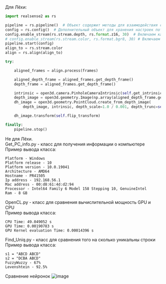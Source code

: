 Для Лёхи:
```python
import realsense2 as rs

pipeline = rs.pipeline()  # Объект содержит методы для взаимодействия с потоком
config = rs.config()  # Дополнительный объект для хранения настроек потока
config.enable_stream(rs.stream.depth, rs.format.z16, 30)  # Включаем камеры глубины
# config.enable_stream(rs.stream.color, rs.format.bgr8, 30) # Включаем rgb камеру (пока не нужна) 
pipeline.start(config)
align_to = rs.stream.color
align = rs.align(align_to)

try:

    aligned_frames = align.process(frames)

    aligned_depth_frame = aligned_frames.get_depth_frame()
    depth_frame = aligned_frames.get_depth_frame()

    intrinsic = open3d.camera.PinholeCameraIntrinsic(self.get_intrinsic_matrix(depth_frame))
    depth_image = open3d.geometry.Image(np.array(aligned_depth_frame.get_data()))
    dh_image = open3d.geometry.PointCloud.create_from_depth_image(
        depth_image, intrinsic, depth_scale=1.0 / 0.001, depth_trunc=self.distance_in_meters)

    dh_image.transform(self.flip_transform)

finally:
    pipeline.stop()

```
Не для Лёхи.  
Get_PC_info.py - класс для получения информации о компьютере  
Пример вывода класса:
```text
Platform - Windows 
Platform release - 10 
Platform version - 10.0.19041 
Architecture - AMD64 
Hostname - PR41505 
Ip address - 192.168.56.1 
Mac address - 00:d8:61:4d:d2:94 
Processor - Intel64 Family 6 Model 158 Stepping 10, GenuineIntel 
Ram - 8 GB
```

OpenCL.py - класс для сравнения вычислительной мощность GPU и CPU  
Пример вывода класса:
```text
CPU Time: 49.049052 s
GPU Time: 0.00190783 s
GPU Kernel evaluation Time: 0.00014396 s
```

Find_Uniq.py - класс для сравнения того на сколько уникальны строки
Пример вывода класса:
```text
s1 = "ABCD ABCD"
s2 = "DCBA ABCD"
FuzzyWuzzy - 67%
Levenshtein - 92.5%
```

Сравнение нейронок 
![image](https://user-images.githubusercontent.com/57527303/118654149-eb247080-b7f0-11eb-84b7-6c5aade5d1b5.png)
